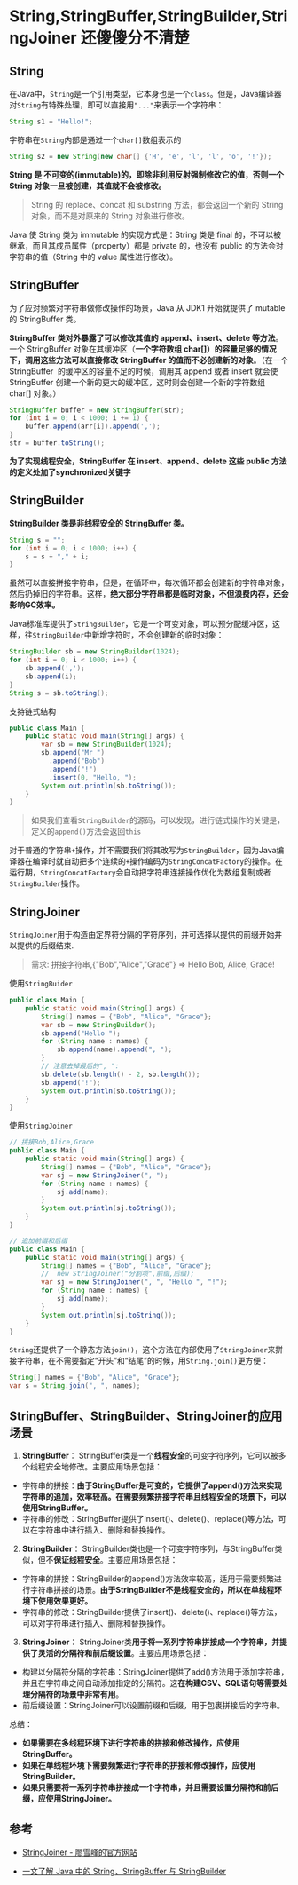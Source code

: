 # String,StringBuffer,StringBuilder,StringJoiner 还傻傻分不清楚

## String

在Java中，`String`是一个引用类型，它本身也是一个`class`。但是，Java编译器对`String`有特殊处理，即可以直接用`"..."`来表示一个字符串：

```java
String s1 = "Hello!";
```

字符串在`String`内部是通过一个`char[]`数组表示的

```java
String s2 = new String(new char[] {'H', 'e', 'l', 'l', 'o', '!'});
```

**String 是 不可变的(immutable)的，即除非利用反射强制修改它的值，否则一个 String 对象一旦被创建，其值就不会被修改。**

> String 的 replace、concat 和 substring 方法，都会返回一个新的 String 对象，而不是对原来的 String 对象进行修改。

Java 使 String 类为 immutable 的实现方式是：String 类是 final 的，不可以被继承，而且其成员属性（property）都是 private 的，也没有 public 的方法会对字符串的值（String 中的 value 属性进行修改）。

## StringBuffer

为了应对频繁对字符串做修改操作的场景，Java 从 JDK1 开始就提供了 mutable 的 StringBuffer 类。

**StringBuffer 类对外暴露了可以修改其值的 append、insert、delete 等方法**。一个 StringBuffer 对象在其缓冲区（**一个字符数组 char[]）的容量足够的情况下，调用这些方法可以直接修改 StringBuffer 的值而不必创建新的对象**。（在一个StringBuffer  的缓冲区的容量不足的时候，调用其 append 或者 insert 就会使 StringBuffer 创建一个新的更大的缓冲区，这时则会创建一个新的字符数组 char[] 对象。）

```java
StringBuffer buffer = new StringBuffer(str);
for (int i = 0; i < 1000; i += 1) {
    buffer.append(arr[i]).append(',');
}
str = buffer.toString();
```

**为了实现线程安全，StringBuffer 在 insert、append、delete 这些 public 方法的定义处加了synchronized关键字**

## StringBuilder

**StringBuilder 类是非线程安全的 StringBuffer 类。**

```java
String s = "";
for (int i = 0; i < 1000; i++) {
    s = s + "," + i;
}
```

虽然可以直接拼接字符串，但是，在循环中，每次循环都会创建新的字符串对象，然后扔掉旧的字符串。这样，**绝大部分字符串都是临时对象，不但浪费内存，还会影响GC效率。**

Java标准库提供了`StringBuilder`，它是一个可变对象，可以预分配缓冲区，这样，往`StringBuilder`中新增字符时，不会创建新的临时对象：

```java
StringBuilder sb = new StringBuilder(1024);
for (int i = 0; i < 1000; i++) {
    sb.append(',');
    sb.append(i);
}
String s = sb.toString();
```

支持链式结构

```java
public class Main {
    public static void main(String[] args) {
        var sb = new StringBuilder(1024);
        sb.append("Mr ")
          .append("Bob")
          .append("!")
          .insert(0, "Hello, ");
        System.out.println(sb.toString());
    }
}
```

> 如果我们查看`StringBuilder`的源码，可以发现，进行链式操作的关键是，定义的`append()`方法会返回`this`

对于普通的字符串`+`操作，并不需要我们将其改写为`StringBuilder`，因为Java编译器在编译时就自动把多个连续的`+`操作编码为`StringConcatFactory`的操作。在运行期，`StringConcatFactory`会自动把字符串连接操作优化为数组复制或者`StringBuilder`操作。

## StringJoiner

`StringJoiner`用于构造由定界符分隔的字符序列，并可选择以提供的前缀开始并以提供的后缀结束.

> 需求: 拼接字符串,{"Bob","Alice","Grace"}  => Hello Bob, Alice, Grace!

使用`StringBuider`

```java
public class Main {
    public static void main(String[] args) {
        String[] names = {"Bob", "Alice", "Grace"};
        var sb = new StringBuilder();
        sb.append("Hello ");
        for (String name : names) {
            sb.append(name).append(", ");
        }
        // 注意去掉最后的", ":
        sb.delete(sb.length() - 2, sb.length());
        sb.append("!");
        System.out.println(sb.toString());
    }
}
```

使用`StringJoiner`

```java
// 拼接Bob,Alice,Grace
public class Main {
    public static void main(String[] args) {
        String[] names = {"Bob", "Alice", "Grace"};
        var sj = new StringJoiner(", ");
        for (String name : names) {
            sj.add(name);
        }
        System.out.println(sj.toString());
    }
}

// 追加前缀和后缀
public class Main {
    public static void main(String[] args) {
        String[] names = {"Bob", "Alice", "Grace"};   
        //  new StringJoiner("分割项",前缀,后缀);
        var sj = new StringJoiner(", ", "Hello ", "!");
        for (String name : names) {
            sj.add(name);
        }
        System.out.println(sj.toString());
    }
}
```

`String`还提供了一个静态方法`join()`，这个方法在内部使用了`StringJoiner`来拼接字符串，在不需要指定“开头”和“结尾”的时候，用`String.join()`更方便：

```java
String[] names = {"Bob", "Alice", "Grace"};
var s = String.join(", ", names);
```

## StringBuffer、StringBuilder、StringJoiner的应用场景

1. **StringBuffer**：
   StringBuffer类是一个**线程安全**的可变字符序列，它可以被多个线程安全地修改。主要应用场景包括：
- 字符串的拼接：**由于StringBuffer是可变的，它提供了append()方法来实现字符串的追加，效率较高。在需要频繁拼接字符串且线程安全的场景下，可以使用StringBuffer。**
- 字符串的修改：StringBuffer提供了insert()、delete()、replace()等方法，可以在字符串中进行插入、删除和替换操作。
2. **StringBuilder**：
   StringBuilder类也是一个可变字符序列，与StringBuffer类似，但不**保证线程安全**。主要应用场景包括：
- 字符串的拼接：StringBuilder的append()方法效率较高，适用于需要频繁进行字符串拼接的场景。**由于StringBuilder不是线程安全的，所以在单线程环境下使用效果更好。**
- 字符串的修改：StringBuilder提供了insert()、delete()、replace()等方法，可以对字符串进行插入、删除和替换操作。
3. **StringJoiner**：
   StringJoiner类**用于将一系列字符串拼接成一个字符串，并提供了灵活的分隔符和前后缀设置**。主要应用场景包括：
- 构建以分隔符分隔的字符串：StringJoiner提供了add()方法用于添加字符串，并且在字符串之间自动添加指定的分隔符。这**在构建CSV、SQL语句等需要处理分隔符的场景中非常有用**。
- 前后缀设置：StringJoiner可以设置前缀和后缀，用于包裹拼接后的字符串。

总结：

- **如果需要在多线程环境下进行字符串的拼接和修改操作，应使用StringBuffer。**
- **如果在单线程环境下需要频繁进行字符串的拼接和修改操作，应使用StringBuilder。**
- **如果只需要将一系列字符串拼接成一个字符串，并且需要设置分隔符和前后缀，应使用StringJoiner。**

## 参考

+ [StringJoiner - 廖雪峰的官方网站](https://www.liaoxuefeng.com/wiki/1252599548343744/1271993169413952)

+ [一文了解 Java 中的 String、StringBuffer 与 StringBuilder](https://www.freecodecamp.org/chinese/news/java-string-stringbuffer-and-stringbuilder/)
